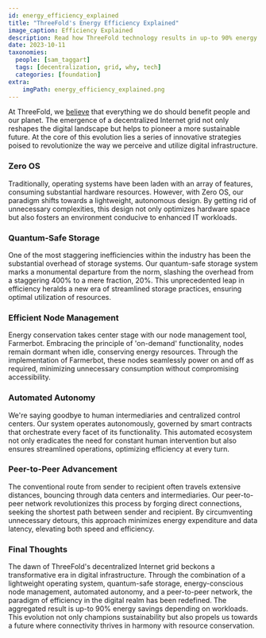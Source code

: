 ```yaml
---
id: energy_efficiency_explained
title: "ThreeFold's Energy Efficiency Explained"
image_caption: Efficiency Explained
description: Read how ThreeFold technology results in up-to 90% energy savings depending on workloads.
date: 2023-10-11
taxonomies:
  people: [sam_taggart]
  tags: [decentralization, grid, why, tech]
  categories: [foundation]
extra:
    imgPath: energy_efficiency_explained.png
---
```


At ThreeFold, we [believe](/mission) that everything we do should benefit people and our planet. The emergence of a decentralized Internet grid not only reshapes the digital landscape but helps to pioneer a more sustainable future. At the core of this evolution lies a series of innovative strategies poised to revolutionize the way we perceive and utilize digital infrastructure.

### **Zero OS**

Traditionally, operating systems have been laden with an array of features, consuming substantial hardware resources. However, with Zero OS, our paradigm shifts towards a lightweight, autonomous design. By getting rid of unnecessary complexities, this design not only optimizes hardware space but also fosters an environment conducive to enhanced IT workloads.

### **Quantum-Safe Storage**

One of the most staggering inefficiencies within the industry has been the substantial overhead of storage systems. Our quantum-safe storage system marks a monumental departure from the norm, slashing the overhead from a staggering 400% to a mere fraction, 20%. This unprecedented leap in efficiency heralds a new era of streamlined storage practices, ensuring optimal utilization of resources.

### **Efficient Node Management**

Energy conservation takes center stage with our node management tool, Farmerbot. Embracing the principle of 'on-demand' functionality, nodes remain dormant when idle, conserving energy resources. Through the implementation of Farmerbot, these nodes seamlessly power on and off as required, minimizing unnecessary consumption without compromising accessibility.

### **Automated Autonomy**

We're saying goodbye to human intermediaries and centralized control centers. Our system operates autonomously, governed by smart contracts that orchestrate every facet of its functionality. This automated ecosystem not only eradicates the need for constant human intervention but also ensures streamlined operations, optimizing efficiency at every turn.

### **Peer-to-Peer Advancement**

The conventional route from sender to recipient often travels extensive distances, bouncing through data centers and intermediaries. Our peer-to-peer network revolutionizes this process by forging direct connections, seeking the shortest path between sender and recipient. By circumventing unnecessary detours, this approach minimizes energy expenditure and data latency, elevating both speed and efficiency.

### **Final Thoughts**

The dawn of ThreeFold's decentralized Internet grid beckons a transformative era in digital infrastructure. Through the combination of a lightweight operating system, quantum-safe storage, energy-conscious node management, automated autonomy, and a peer-to-peer network, the paradigm of efficiency in the digital realm has been redefined. The aggregated result is up-to 90% energy savings depending on workloads. This evolution not only champions sustainability but also propels us towards a future where connectivity thrives in harmony with resource conservation.